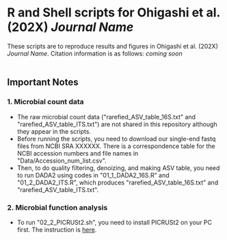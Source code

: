 # R and Shell scripts for Ohigashi et al. (202X) _Journal Name_
These scripts are to reproduce results and figures in Ohigashi et al. (202X) _Journal Name_. Citation information is as follows: _coming soon_ 
<br>
<br>

## Important Notes
### 1. Microbial count data
- The raw microbial count data ("rarefied_ASV_table_16S.txt" and "rarefied_ASV_table_ITS.txt") are not shared in this repository although they appear in the scripts.
- Before running the scripts, you need to download our single-end fastq files from NCBI SRA XXXXXX. There is a correspondence table for the NCBI accession numbers and file names in "Data/Accession_num_list.csv".
- Then, to do quality filtering, denoizing, and making ASV table, you need to run DADA2 using codes in "01_1_DADA2_16S.R" and "01_2_DADA2_ITS.R", which produces "rarefied_ASV_table_16S.txt" and "rarefied_ASV_table_ITS.txt".

### 2. Microbial function analysis
- To run "02_2_PICRUSt2.sh", you need to install PICRUSt2 on your PC first. The instruction is [here](https://github.com/picrust/picrust2/wiki/Installation).

